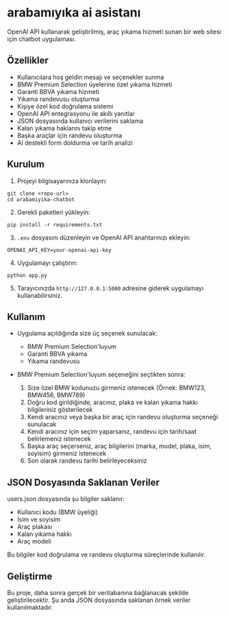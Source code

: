 # arabamıyıka ai asistanı

OpenAI API kullanarak geliştirilmiş, araç yıkama hizmeti sunan bir web sitesi için chatbot uygulaması.

## Özellikler

- Kullanıcılara hoş geldin mesajı ve seçenekler sunma
- BMW Premium Selection üyelerine özel yıkama hizmeti
- Garanti BBVA yıkama hizmeti
- Yıkama randevusu oluşturma
- Kişiye özel kod doğrulama sistemi
- OpenAI API entegrasyonu ile akıllı yanıtlar
- JSON dosyasında kullanıcı verilerini saklama
- Kalan yıkama haklarını takip etme
- Başka araçlar için randevu oluşturma
- AI destekli form doldurma ve tarih analizi

## Kurulum

1. Projeyi bilgisayarınıza klonlayın:
```
git clone <repo-url>
cd arabamiyika-chatbot
```

2. Gerekli paketleri yükleyin:
```
pip install -r requirements.txt
```

3. `.env` dosyasını düzenleyin ve OpenAI API anahtarınızı ekleyin:
```
OPENAI_API_KEY=your-openai-api-key
```

4. Uygulamayı çalıştırın:
```
python app.py
```

5. Tarayıcınızda `http://127.0.0.1:5000` adresine giderek uygulamayı kullanabilirsiniz.

## Kullanım

- Uygulama açıldığında size üç seçenek sunulacak:
  - BMW Premium Selection'luyum
  - Garanti BBVA yıkama
  - Yıkama randevusu
  
- BMW Premium Selection'luyum seçeneğini seçtikten sonra:
  1. Size özel BMW kodunuzu girmeniz istenecek (Örnek: BMW123, BMW456, BMW789)
  2. Doğru kod girildiğinde, aracınız, plaka ve kalan yıkama hakkı bilgileriniz gösterilecek
  3. Kendi aracınız veya başka bir araç için randevu oluşturma seçeneği sunulacak
  4. Kendi aracınız için seçim yaparsanız, randevu için tarih/saat belirlemeniz istenecek
  5. Başka araç seçerseniz, araç bilgilerini (marka, model, plaka, isim, soyisim) girmeniz istenecek
  6. Son olarak randevu tarihi belirleyeceksiniz

## JSON Dosyasında Saklanan Veriler

users.json dosyasında şu bilgiler saklanır:

- Kullanıcı kodu (BMW üyeliği)
- İsim ve soyisim
- Araç plakası
- Kalan yıkama hakkı
- Araç modeli

Bu bilgiler kod doğrulama ve randevu oluşturma süreçlerinde kullanılır.

## Geliştirme

Bu proje, daha sonra gerçek bir veritabanına bağlanacak şekilde geliştirilecektir. Şu anda JSON dosyasında saklanan örnek veriler kullanılmaktadır. 
